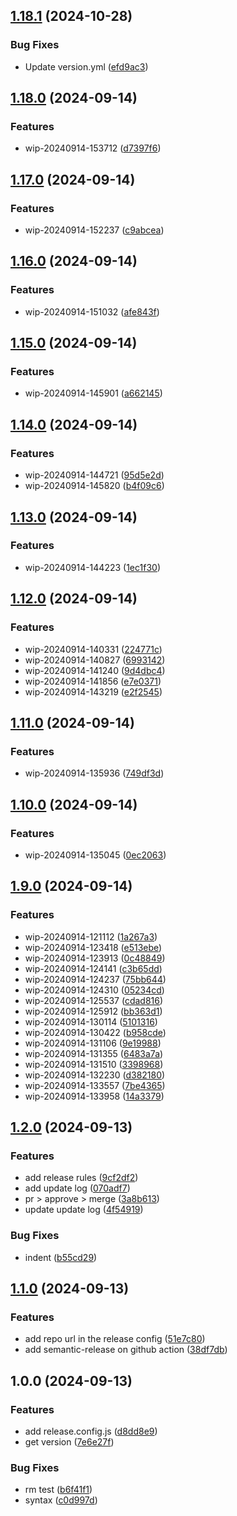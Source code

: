 ## [1.18.1](https://github.com/samchan2022/gh-workflow-semantic-release/compare/v1.18.0...v1.18.1) (2024-10-28)

### Bug Fixes

* Update version.yml ([efd9ac3](https://github.com/samchan2022/gh-workflow-semantic-release/commit/efd9ac3ac31368b9f57625dff1fa89f0f7d11c90))

## [1.18.0](https://github.com/samchan2022/gh-workflow-semantic-release/compare/v1.17.0...v1.18.0) (2024-09-14)

### Features

* wip-20240914-153712 ([d7397f6](https://github.com/samchan2022/gh-workflow-semantic-release/commit/d7397f64581a9ec8dae2d50ed355c39661f97403))

## [1.17.0](https://github.com/samchan2022/gh-workflow-semantic-release/compare/v1.16.0...v1.17.0) (2024-09-14)

### Features

* wip-20240914-152237 ([c9abcea](https://github.com/samchan2022/gh-workflow-semantic-release/commit/c9abcea52141e4926907975d6aa969e00ecf1f63))

## [1.16.0](https://github.com/samchan2022/gh-workflow-semantic-release/compare/v1.15.0...v1.16.0) (2024-09-14)

### Features

* wip-20240914-151032 ([afe843f](https://github.com/samchan2022/gh-workflow-semantic-release/commit/afe843fcca5d6f04853bc5132c1b4948c2886069))

## [1.15.0](https://github.com/samchan2022/gh-workflow-semantic-release/compare/v1.14.0...v1.15.0) (2024-09-14)

### Features

* wip-20240914-145901 ([a662145](https://github.com/samchan2022/gh-workflow-semantic-release/commit/a662145cd63ac54c8d1e6016b2f41906d665be57))

## [1.14.0](https://github.com/samchan2022/gh-workflow-semantic-release/compare/v1.13.0...v1.14.0) (2024-09-14)

### Features

* wip-20240914-144721 ([95d5e2d](https://github.com/samchan2022/gh-workflow-semantic-release/commit/95d5e2df7bc78cfad8ffce34d5b82a377041a32f))
* wip-20240914-145820 ([b4f09c6](https://github.com/samchan2022/gh-workflow-semantic-release/commit/b4f09c6c7fe4bb3892119dbb9853f2970daf2b79))

## [1.13.0](https://github.com/samchan2022/gh-workflow-semantic-release/compare/v1.12.0...v1.13.0) (2024-09-14)

### Features

* wip-20240914-144223 ([1ec1f30](https://github.com/samchan2022/gh-workflow-semantic-release/commit/1ec1f30ecb73e2a458949356c0f12379adf7eaa4))

## [1.12.0](https://github.com/samchan2022/gh-workflow-semantic-release/compare/v1.11.0...v1.12.0) (2024-09-14)

### Features

* wip-20240914-140331 ([224771c](https://github.com/samchan2022/gh-workflow-semantic-release/commit/224771c5306a44917f616447585bd2ec040ca13c))
* wip-20240914-140827 ([6993142](https://github.com/samchan2022/gh-workflow-semantic-release/commit/6993142f7056d12235f22d112fce39f6d0590a23))
* wip-20240914-141240 ([9d4dbc4](https://github.com/samchan2022/gh-workflow-semantic-release/commit/9d4dbc4f0aeb80e08ccfc33743f763a4bb950102))
* wip-20240914-141856 ([e7e0371](https://github.com/samchan2022/gh-workflow-semantic-release/commit/e7e0371756eff82930749542804be9d9c200fd2c))
* wip-20240914-143219 ([e2f2545](https://github.com/samchan2022/gh-workflow-semantic-release/commit/e2f2545ea90efa2b729fddb732ccc60ef07458bb))

## [1.11.0](https://github.com/samchan2022/gh-workflow-semantic-release/compare/v1.10.0...v1.11.0) (2024-09-14)

### Features

* wip-20240914-135936 ([749df3d](https://github.com/samchan2022/gh-workflow-semantic-release/commit/749df3d29797325869a1fbc9b121b57cf27643d2))

## [1.10.0](https://github.com/samchan2022/gh-workflow-semantic-release/compare/v1.9.0...v1.10.0) (2024-09-14)

### Features

* wip-20240914-135045 ([0ec2063](https://github.com/samchan2022/gh-workflow-semantic-release/commit/0ec206323d9a2abae6043a85344edfa55d55dd5e))

## [1.9.0](https://github.com/samchan2022/gh-workflow-semantic-release/compare/v1.8.0...v1.9.0) (2024-09-14)

### Features

* wip-20240914-121112 ([1a267a3](https://github.com/samchan2022/gh-workflow-semantic-release/commit/1a267a304b8a2f5ca7738627701eb42cee3a1ee1))
* wip-20240914-123418 ([e513ebe](https://github.com/samchan2022/gh-workflow-semantic-release/commit/e513ebe9e999aee5351e6a6e9b8da2744271234b))
* wip-20240914-123913 ([0c48849](https://github.com/samchan2022/gh-workflow-semantic-release/commit/0c48849021dbc6482bbc7aff3864940c5be04033))
* wip-20240914-124141 ([c3b65dd](https://github.com/samchan2022/gh-workflow-semantic-release/commit/c3b65dd0fa721fec0e983b0ec6a3bdb426ffe9f7))
* wip-20240914-124237 ([75bb644](https://github.com/samchan2022/gh-workflow-semantic-release/commit/75bb6448d88123cd975c96227f7ee0a610812704))
* wip-20240914-124310 ([05234cd](https://github.com/samchan2022/gh-workflow-semantic-release/commit/05234cd6029694c19b19aa806ff12ebfa42d5fc9))
* wip-20240914-125537 ([cdad816](https://github.com/samchan2022/gh-workflow-semantic-release/commit/cdad8161bf672e2d25fd1ab8530e95fe058e005a))
* wip-20240914-125912 ([bb363d1](https://github.com/samchan2022/gh-workflow-semantic-release/commit/bb363d19d3f573f4e1a5e0ab36bfabcae064101c))
* wip-20240914-130114 ([5101316](https://github.com/samchan2022/gh-workflow-semantic-release/commit/51013166ad92f71ef18f29959b557823b5f82ef5))
* wip-20240914-130422 ([b958cde](https://github.com/samchan2022/gh-workflow-semantic-release/commit/b958cde660de39bb3dac0e21fc99766f08cd6c62))
* wip-20240914-131106 ([9e19988](https://github.com/samchan2022/gh-workflow-semantic-release/commit/9e19988d029a74ef0ac69e5a48faf02fd49a30ef))
* wip-20240914-131355 ([6483a7a](https://github.com/samchan2022/gh-workflow-semantic-release/commit/6483a7af70742fe4dc23353b1fc94b7218309b88))
* wip-20240914-131510 ([3398968](https://github.com/samchan2022/gh-workflow-semantic-release/commit/3398968eee6ffbaa1a198fa1746d522207407796))
* wip-20240914-132230 ([d382180](https://github.com/samchan2022/gh-workflow-semantic-release/commit/d382180bb623a838a8c0ba7feb9f7001f05bd924))
* wip-20240914-133557 ([7be4365](https://github.com/samchan2022/gh-workflow-semantic-release/commit/7be4365473196a23b52c69b0b08ecd0de08a5df9))
* wip-20240914-133958 ([14a3379](https://github.com/samchan2022/gh-workflow-semantic-release/commit/14a3379b7cb5c873ca8b0de31eaea455b9e20674))

## [1.2.0](https://github.com/samchan2022/gh-workflow-semantic-release/compare/v1.1.0...v1.2.0) (2024-09-13)

### Features

* add release rules ([9cf2df2](https://github.com/samchan2022/gh-workflow-semantic-release/commit/9cf2df22973411f73625e3e214a86ca7a21948e9))
* add update log ([070adf7](https://github.com/samchan2022/gh-workflow-semantic-release/commit/070adf7fb4af2692500a2b5908aafbfeea362722))
* pr > approve > merge ([3a8b613](https://github.com/samchan2022/gh-workflow-semantic-release/commit/3a8b613c80a38de03a3f7876c89940f114eaf9b2))
* update update log ([4f54919](https://github.com/samchan2022/gh-workflow-semantic-release/commit/4f54919809f14520fc69e13f53dd083521f17af0))

### Bug Fixes

* indent ([b55cd29](https://github.com/samchan2022/gh-workflow-semantic-release/commit/b55cd2955bc571fbb6dd7470c9b96f7e49910b7a))

## [1.1.0](https://github.com/samchan2022/gh-workflow-semantic-release/compare/v1.0.0...v1.1.0) (2024-09-13)

### Features

* add repo url in the release config ([51e7c80](https://github.com/samchan2022/gh-workflow-semantic-release/commit/51e7c803746978068034266e59b8ba5e3e0b6733))
* add semantic-release on github action ([38df7db](https://github.com/samchan2022/gh-workflow-semantic-release/commit/38df7db1c5449b5b68395cc0cc7e23ff4dea0416))

## 1.0.0 (2024-09-13)

### Features

* add release.config.js ([d8dd8e9](https://github.com/samchan2022/gh-workflow-semantic-release/commit/d8dd8e9f90f4a4b28cc243379c11c823cd16d1e8))
* get version ([7e6e27f](https://github.com/samchan2022/gh-workflow-semantic-release/commit/7e6e27f63068cdd09f1cd89b153f9caabc4fbd04))

### Bug Fixes

* rm test ([b6f41f1](https://github.com/samchan2022/gh-workflow-semantic-release/commit/b6f41f1ed9157562f402d4e8a18cd783105abc42))
* syntax ([c0d997d](https://github.com/samchan2022/gh-workflow-semantic-release/commit/c0d997d05d7a1dfae80f6a04bdcd5682ef78395c))
